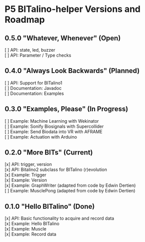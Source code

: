 # P5 BITalino-helper Versions and Roadmap

## 0.5.0 "Whatever, Whenever" (Open)
[ ] API: state, led, buzzer    
[ ] API: Parameter / Type checks          

## 0.4.0 "Always Look Backwards" (Planned)
[ ] API: Support for BITalino1  
[ ] Documentation: Javadoc    
[ ] Documentation: Examples    

## 0.3.0 "Examples, Please" (In Progress)
[ ] Example: Machine Learning with Wekinator    
[ ] Example: Sonify Biosignals with Supercollider        
[ ] Example: Send Biodata into VR with AFRAME        
[ ] Example: Actuation with Arduino        

## 0.2.0 "More BITs" (Current)
[x] API: trigger, version    
[x] API: Bitalino2 subclass for BITalino (r)evolution             
[x] Example: Trigger       
[x] Example: Version       
[x] Example: GraphWriter (adapted from code by Edwin Dertien)         
[ ] Example: MusclePong (adapted from code by Edwin Dertien)    

## 0.1.0 "Hello BITalino" (Done)
[x] API: Basic functionality to acquire and record data   
[x] Example: Hello BITalino    
[x] Example: Muscle        
[x] Example: Record data    
